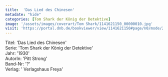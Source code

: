 ```yaml
---
title:  'Das Lied des Chinesen'
metadate: "hide"
categories: [Tom Shark der König der Detektive]
image: '/assets/images/coverart/Tom Shark/1141621150_00000010.jpg'
visit: 'https://portal.dnb.de/bookviewer/view/1141621150#page/n0/mode/2up'
---
```

Titel: 'Das Lied des Chinesen' <br>
Serie: 'Tom Shark der König der Detektive' <br>
Jahr: '1930' <br>
AutorIn: 'Pitt Strong' <br>
Band-Nr: '?' <br>
Verlag: ' Verlagshaus Freya'